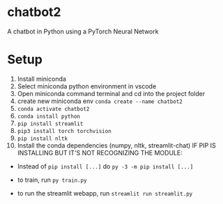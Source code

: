 # chatbot2
A chatbot in Python using a PyTorch Neural Network

# Setup
1. Install miniconda
2. Select miniconda python environment in vscode
3. Open miniconda command terminal and cd into the project folder
4. create new miniconda env `conda create --name chatbot2`
5. `conda activate chatbot2`
6. `conda install python`
7. `pip install streamlit`
8. `pip3 install torch torchvision`
9. `pip install nltk`
10. Install the conda dependencies (numpy, nltk, streamlit-chat)
IF PIP IS INSTALLING BUT IT'S NOT RECOGNIZING THE MODULE:
- Instead of `pip install [...]` do `py -3 -m pip install [...]`

- to train, run `py train.py`
- to run the streamlit webapp, run `streamlit run streamlit.py`